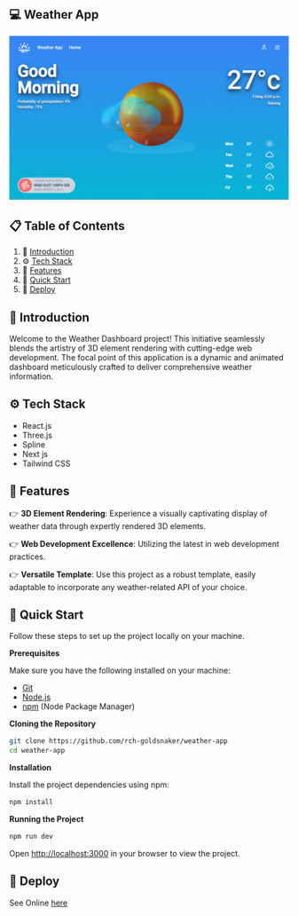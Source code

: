 ## <a name="introduction">💻 Weather App</a>

<img src="https://github.com/rch-goldsnaker/weather-app/blob/main/public/screen.png" alt="Project Banner">

## 📋 <a name="table">Table of Contents</a>

1. 🤖 [Introduction](#introduction)
2. ⚙️ [Tech Stack](#tech-stack)
3. 🔋 [Features](#features)
4. 🤸 [Quick Start](#quick-start)
7. 🚀 [Deploy](#deploy)
   
## <a name="introduction">🤖 Introduction</a>

Welcome to the Weather Dashboard project! This initiative seamlessly blends the artistry of 3D element rendering with cutting-edge web development. The focal point of this application is a dynamic and animated dashboard meticulously crafted to deliver comprehensive weather information.

## <a name="tech-stack">⚙️ Tech Stack</a>

- React.js
- Three.js
- Spline
- Next js
- Tailwind CSS

## <a name="features">🔋 Features</a>

👉 **3D Element Rendering**: Experience a visually captivating display of weather data through expertly rendered 3D elements.

👉 **Web Development Excellence**: Utilizing the latest in web development practices.

👉 **Versatile Template**: Use this project as a robust template, easily adaptable to incorporate any weather-related API of your choice.

## <a name="quick-start">🤸 Quick Start</a>

Follow these steps to set up the project locally on your machine.

**Prerequisites**

Make sure you have the following installed on your machine:

- [Git](https://git-scm.com/)
- [Node.js](https://nodejs.org/en)
- [npm](https://www.npmjs.com/) (Node Package Manager)

**Cloning the Repository**

```bash
git clone https://github.com/rch-goldsnaker/weather-app
cd weather-app
```

**Installation**

Install the project dependencies using npm:

```bash
npm install
```

**Running the Project**

```bash
npm run dev
```

Open [http://localhost:3000](http://localhost:3000) in your browser to view the project.

## <a name="deploy">🚀 Deploy</a>

See Online [here](https://weather-9wqqxxoxc-rch-goldsnaker.vercel.app)

